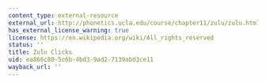 ```yaml
---
content_type: external-resource
external_url: http://phonetics.ucla.edu/course/chapter11/zulu/zulu.html
has_external_license_warning: true
license: https://en.wikipedia.org/wiki/All_rights_reserved
status: ''
title: Zulu Clicks
uid: ea866c80-5c6b-4bd3-9ad2-7139abd3ce11
wayback_url: ''
---
```

